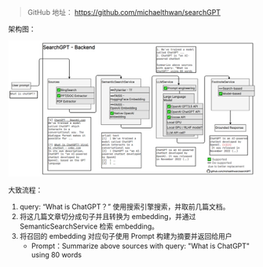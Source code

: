 > GitHub 地址： https://github.com/michaelthwan/searchGPT

架构图：

![searchGPT 架构图](assents/Pasted%20image%2020230526000952.png)

大致流程：

1. query: “What is ChatGPT？” 使用搜索引擎搜索，并取前几篇文档。
2. 将这几篇文章切分成句子并且转换为 embedding，并通过 SemanticSearchService 检索 embedding。
3. 将召回的 embedding 对应句子使用 Prompt 构建为摘要并返回给用户
	- Prompt：Summarize above sources with query: "What is ChatGPT" using 80 words
